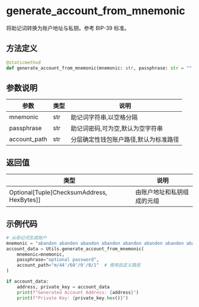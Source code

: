 # generate_account_from_mnemonic

将助记词转换为账户地址与私钥。参考 BIP-39 标准。

## 方法定义

```python
@staticmethod
def generate_account_from_mnemonic(mnemonic: str, passphrase: str = "", account_path: str = "m/44'/60'/0'/0/0") -> Optional[Tuple[ChecksumAddress, HexBytes]]
```

## 参数说明

| 参数         | 类型 | 说明                                  |
| ------------ | ---- | ------------------------------------- |
| mnemonic     | str  | 助记词字符串,以空格分隔               |
| passphrase   | str  | 助记词密码,可为空,默认为空字符串      |
| account_path | str  | 分层确定性钱包账户路径,默认为标准路径 |

## 返回值

| 类型                                       | 说明                       |
| ------------------------------------------ | -------------------------- |
| Optional[Tuple[ChecksumAddress, HexBytes]] | 由账户地址和私钥组成的元组 |

## 示例代码

```python
# 从助记词生成账户
mnemonic = "abandon abandon abandon abandon abandon abandon abandon abandon abandon abandon abandon about"
account_data = Utils.generate_account_from_mnemonic(
    mnemonic=mnemonic,
    passphrase="optional password",
    account_path="m/44'/60'/0'/0/1"  # 使用自定义路径
)

if account_data:
    address, private_key = account_data
    print(f"Generated Account Address: {address}")
    print(f"Private Key: {private_key.hex()}")
```
